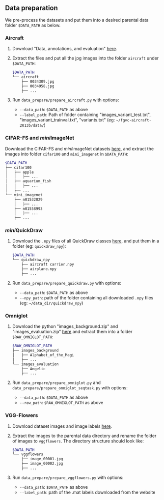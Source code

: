 ## Data preparation
We pre-process the datasets and put them into a desired parental data folder `$DATA_PATH` as below.


### Aircraft

1. Download "Data, annotations, and evaluation" [here](https://www.robots.ox.ac.uk/~vgg/data/fgvc-aircraft/).

1. Extract the files and put all the jpg images into the folder `aircraft` under `$DATA_PATH`:
   ```bash
   $DATA_PATH
   └── aircraft
       ├── 0034309.jpg
       ├── 0034958.jpg
       ├── ...
   ```

2. Run `data_prepare/prepare_aircraft.py` with options:
   + `--data_path`: `$DATA_PATH` as above
   + `--label_path`: Path of folder containing "images_variant_test.txt", "images_variant_trainval.txt", "variants.txt" (eg: `~/fgvc-aircraft-2013b/data/`)


### CIFAR-FS and *mini*ImageNet
Download the CIFAR-FS and *mini*ImageNet datasets [here](https://github.com/bertinetto/r2d2), and extract the images into folder `cifar100` and `mini_imagenet` in `$DATA_PATH`:
```bash
$DATA_PATH
├── cifar100
│   ├── apple
│   │   ├── ...
│   ├── aquarium_fish
│   │   ├── ...
│   ├── ...
└── mini_imagenet
    ├── n01532829
    │   ├── ...
    ├── n01558993
    │   ├── ...
    ├── ...
```


### *mini*QuickDraw

1. Download the `.npy` files of all QuickDraw classes [here](https://github.com/googlecreativelab/quickdraw-dataset), and put them in a folder (eg: `quickdraw_npy`):
   ```bash
   $DATA_PATH
   └── quickdraw_npy
       ├── aircraft carrier.npy
       ├── airplane.npy
       ├── ...
   ```

1. Run `data_prepare/prepare_quickdraw.py` with options:
   + `--data_path`: `$DATA_PATH` as above
   + `--npy_path`: path of the folder containing all downloaded `.npy` files (eg: `~/data_dir/quickdraw_npy`)


### Omniglot

1. Download the python "images_background.zip" and "images_evaluation.zip" [here](https://github.com/brendenlake/omniglot) and extract them into a folder `$RAW_OMNIGLOT_PATH`:
   ```bash
   $RAW_OMNIGLOT_PATH
   ├── images_background
   │   ├── Alphabet_of_the_Magi
   │   ├── ... 
   └── images_evaluation
       ├── Angelic
       ├── ... 
   ```

1. Run `data_prepare/prepare_omniglot.py` and `data_prepare/prepare_omniglot_seqtask.py` with options:

   + `--data_path`: `$DATA_PATH` as above
   + `--raw_path`: `$RAW_OMNIGLOT_PATH` as above


### VGG-Flowers

1. Download dataset images and image labels [here](https://www.robots.ox.ac.uk/~vgg/data/flowers/102/index.html).

1. Extract the images to the parental data directory and rename the folder of images to `vggflowers`. The directory structure should look like:
    ```bash
    $DATA_PATH
    └── vggflowers
        ├── image_00001.jpg
        ├── image_00002.jpg
        ├── ...
    ```
1. Run `data_prepare/prepare_vggflowers.py` with options: 
   
    + `--data_path`: `$DATA_PATH` as above
    + `--label_path`: path of the .mat labels downloaded from the website